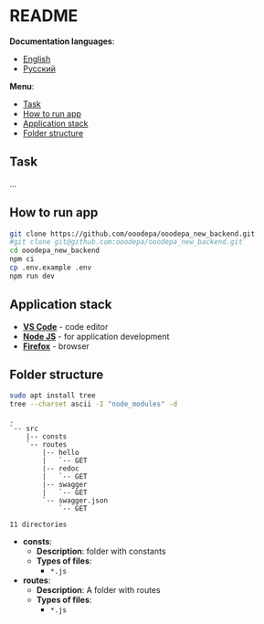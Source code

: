 # README

**Documentation languages**:

- [English](README.md)
- [Русский](README-ru.md)

**Menu**:

- [Task](#task)
- [How to run app](#how-to-run-app)
- [Application stack](#application-stack)
- [Folder structure](#folder-structure)

## Task

...

## How to run app

```bash
git clone https://github.com/ooodepa/ooodepa_new_backend.git
#git clone git@github.com:ooodepa/ooodepa_new_backend.git
cd ooodepa_new_backend
npm ci
cp .env.example .env
npm run dev
```

## Application stack

- **[VS Code](https://code.visualstudio.com/#alt-downloads)** - code editor
- **[Node JS](https://nodejs.org/en/)** - for application development
- **[Firefox](https://www.mozilla.org/en-US/firefox/enterprise/)** - browser

## Folder structure

```bash
sudo apt install tree
tree --charset ascii -I "node_modules" -d
```

```
.
`-- src
    |-- consts
    `-- routes
        |-- hello
        |   `-- GET
        |-- redoc
        |   `-- GET
        |-- swagger
        |   `-- GET
        `-- swagger.json
            `-- GET

11 directories
```

- **consts**:
  - **Description**: folder with constants
  - **Types of files**:
    - `*.js`
- **routes**:
  - **Description**: A folder with routes
  - **Types of files**:
    - `*.js`
